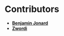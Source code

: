# Contributors

 * **[Benjamin Jonard](https://github.com/benjaminjonard)**
 * **[Zwordi](https://github.com/Zwordi)**
